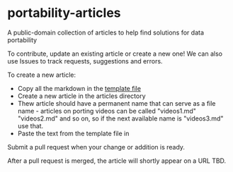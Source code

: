 # portability-articles
A public-domain collection of articles to help find solutions for data portability

To contribute, update an existing article or create a new one! We can also use Issues to track requests, suggestions
and errors.

To create a new article:
 * Copy all the markdown in the [template file](template.md)
 * Create a new article in the articles directory
 * Thew article should have a permanent name that can serve as a file name - articles on porting videos can be called
   "videos1.md" "videos2.md" and so on, so if the next available name is "videos3.md" use that.
 * Paste the text from the template file in

Submit a pull request when your change or addition is ready. 

After a pull request is merged, the article will shortly appear on a URL TBD.
